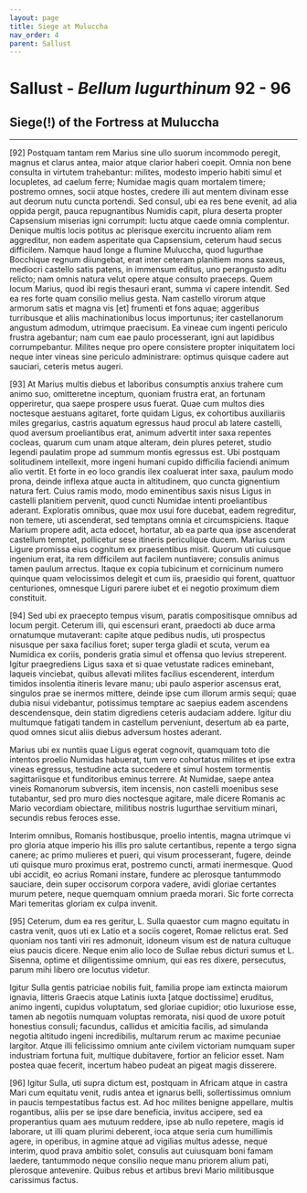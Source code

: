 ```yaml
---
layout: page
title: Siege at Muluccha
nav_order: 4
parent: Sallust
---
```


# Sallust - *Bellum Iugurthinum* 92 - 96

## Siege(!) of the Fortress at Muluccha

---------------


[92] Postquam tantam rem Marius sine ullo suorum incommodo peregit, magnus et clarus antea, maior atque clarior haberi coepit. Omnia non bene consulta in virtutem trahebantur: milites, modesto imperio habiti simul et locupletes, ad caelum ferre; Numidae magis quam mortalem timere; postremo omnes, socii atque hostes, credere illi aut mentem divinam esse aut deorum nutu cuncta portendi. Sed consul, ubi ea res bene evenit, ad alia oppida pergit, pauca repugnantibus Numidis capit, plura deserta propter Capsensium miserias igni corrumpit: luctu atque caede omnia complentur. Denique multis locis potitus ac plerisque exercitu incruento aliam rem aggreditur, non eadem asperitate qua Capsensium, ceterum haud secus difficilem. 
Namque haud longe a flumine Muluccha, quod Iugurthae Bocchique regnum diiungebat, erat inter ceteram planitiem mons saxeus, mediocri castello satis patens, in immensum editus, uno perangusto aditu relicto; nam omnis natura velut opere atque consulto praeceps. Quem locum Marius, quod ibi regis thesauri erant, summa vi capere intendit. Sed ea res forte quam consilio melius gesta. Nam castello virorum atque armorum satis et magna vis [et] frumenti et fons aquae; aggeribus turribusque et aliis machinationibus locus importunus; iter castellanorum angustum admodum, utrimque praecisum. Ea vineae cum ingenti periculo frustra agebantur; nam cum eae paulo processerant, igni aut lapidibus corrumpebantur. Milites neque pro opere consistere propter iniquitatem loci neque inter vineas sine periculo administrare: optimus quisque cadere aut sauciari, ceteris metus augeri. 


[93] At Marius multis diebus et laboribus consumptis anxius trahere cum animo suo, omitteretne inceptum, quoniam frustra erat, an fortunam opperiretur, qua saepe prospere usus fuerat. Quae cum multos dies noctesque aestuans agitaret, forte quidam Ligus, ex cohortibus auxiliariis miles gregarius, castris aquatum egressus haud procul ab latere castelli, quod aversum proeliantibus erat, animum advertit inter saxa repentes cocleas, quarum cum unam atque alteram, dein plures peteret, studio legendi paulatim prope ad summum montis egressus est. Ubi postquam solitudinem intellexit, more ingeni humani cupido difficilia faciendi animum alio vertit. Et forte in eo loco grandis ilex coaluerat inter saxa, paulum modo prona, deinde inflexa atque aucta in altitudinem, quo cuncta gignentium natura fert. Cuius ramis modo, modo eminentibus saxis nisus Ligus in castelli planitiem pervenit, quod cuncti Numidae intenti proeliantibus aderant. Exploratis omnibus, quae mox usui fore ducebat, eadem regreditur, non temere, uti ascenderat, sed temptans omnia et circumspiciens. Itaque Marium propere adit, acta edocet, hortatur, ab ea parte qua ipse ascenderat castellum temptet, pollicetur sese itineris periculique ducem. Marius cum Ligure promissa eius cognitum ex praesentibus misit. Quorum uti cuiusque ingenium erat, ita rem difficilem aut facilem nuntiavere; consulis animus tamen paulum arrectus. Itaque ex copia tubicinum et cornicinum numero quinque quam velocissimos delegit et cum iis, praesidio qui forent, quattuor centuriones, omnesque Liguri parere iubet et ei negotio proximum diem constituit. 


[94] Sed ubi ex praecepto tempus visum, paratis compositisque omnibus ad locum pergit. Ceterum illi, qui escensuri erant, praedocti ab duce arma ornatumque mutaverant: capite atque pedibus nudis, uti prospectus nisusque per saxa facilius foret; super terga gladii et scuta, verum ea Numidica ex coriis, ponderis gratia simul et offensa quo levius streperent. Igitur praegrediens Ligus saxa et si quae vetustate radices eminebant, laqueis vinciebat, quibus allevati milites facilius escenderent, interdum timidos insolentia itineris levare manu; ubi paulo asperior ascensus erat, singulos prae se inermos mittere, deinde ipse cum illorum armis sequi; quae dubia nisui videbantur, potissimus temptare ac saepius eadem ascendens descendensque, dein statim digrediens ceteris audaciam addere. Igitur diu multumque fatigati tandem in castellum perveniunt, desertum ab ea parte, quod omnes sicut aliis diebus adversum hostes aderant. 

Marius ubi ex nuntiis quae Ligus egerat cognovit, quamquam toto die intentos proelio Numidas habuerat, tum vero cohortatus milites et ipse extra vineas egressus, testudine acta succedere et simul hostem tormentis sagittariisque et funditoribus eminus terrere. At Numidae, saepe antea vineis Romanorum subversis, item incensis, non castelli moenibus sese tutabantur, sed pro muro dies noctesque agitare, male dicere Romanis ac Mario vecordiam obiectare, militibus nostris Iugurthae servitium minari, secundis rebus feroces esse. 

Interim omnibus, Romanis hostibusque, proelio intentis, magna utrimque vi pro gloria atque imperio his illis pro salute certantibus, repente a tergo signa canere; ac primo mulieres et pueri, qui visum processerant, fugere, deinde uti quisque muro proximus erat, postremo cuncti, armati inermesque. Quod ubi accidit, eo acrius Romani instare, fundere ac plerosque tantummodo sauciare, dein super occisorum corpora vadere, avidi gloriae certantes murum petere, neque quemquam omnium praeda morari. Sic forte correcta Mari temeritas gloriam ex culpa invenit. 


[95] Ceterum, dum ea res geritur, L. Sulla quaestor cum magno equitatu in castra venit, quos uti ex Latio et a sociis cogeret, Romae relictus erat. Sed quoniam nos tanti viri res admonuit, idoneum visum est de natura cultuque eius paucis dicere. Neque enim alio loco de Sullae rebus dicturi sumus et L. Sisenna, optime et diligentissime omnium, qui eas res dixere, persecutus, parum mihi libero ore locutus videtur. 

Igitur Sulla gentis patriciae nobilis fuit, familia prope iam extincta maiorum ignavia, litteris Graecis atque Latinis iuxta [atque doctissime] eruditus, animo ingenti, cupidus voluptatum, sed gloriae cupidior; otio luxuriose esse, tamen ab negotiis numquam voluptas remorata, nisi quod de uxore potuit honestius consuli; facundus, callidus et amicitia facilis, ad simulanda negotia altitudo ingeni incredibilis, multarum rerum ac maxime pecuniae largitor. Atque illi felicissimo omnium ante civilem victoriam numquam super industriam fortuna fuit, multique dubitavere, fortior an felicior esset. Nam postea quae fecerit, incertum habeo pudeat an pigeat magis disserere. 


[96] Igitur Sulla, uti supra dictum est, postquam in Africam atque in castra Mari cum equitatu venit, rudis antea et ignarus belli, sollertissimus omnium in paucis tempestatibus factus est. Ad hoc milites benigne appellare, multis rogantibus, aliis per se ipse dare beneficia, invitus accipere, sed ea properantius quam aes mutuum reddere, ipse ab nullo repetere, magis id laborare, ut illi quam plurimi deberent, ioca atque seria cum humillimis agere, in operibus, in agmine atque ad vigilias multus adesse, neque interim, quod prava ambitio solet, consulis aut cuiusquam boni famam laedere, tantummodo neque consilio neque manu priorem alium pati, plerosque antevenire. Quibus rebus et artibus brevi Mario militibusque carissimus factus. 
